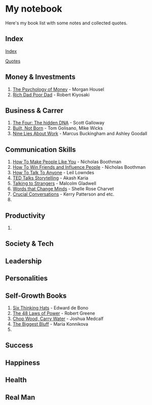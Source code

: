 # My notebook
Here's my book list with some notes and collected quotes.

## Index 
[Index](books/index.md)

[Quotes](quotes.md)

## Money & Investments
1. [The Psychology of Money](books/tpom.md) -  Morgan Housel
2. [Rich Dad Poor Dad](books/rdpd.md) -  Robert Kiyosaki

## Business & Carrer
1. [The Four: The hidden DNA](books/tfthdna.md) - Scott Galloway
2. [Built, Not Born](books/bnb.md) -  Tom Golisano, Mike Wicks
3. [Nine Lies About Work](books/nlaw.md) -  Marcus Buckingham and Ashley Goodall


## Communication Skills
1. [How To Make People Like You](books/htmplu.md) - Nicholas Boothman
2. [How To Win Friends and Influence People](books/htwfaip.md) - Nicholas Boothman
3. [How To Talk To Anyone](books/httta.md) - Leil Lowndes
4. [TED Talks Storytelling](books/tedts.md) - Akash Karia
5. [Talking to Strangers](books/tts.md) - Malcolm Gladwell
6. [Words that Change Minds](books/wtcm.md) - Shelle Rose Charvet
7. [Crucial Conversations](books/ccon.md) - Kerry Patterson and etc.
8. 

## Productivity
1. 

## Society & Tech

## Leadership

## Personalities

## Self-Growth Books
1. [Six Thinking Hats](books/sth.md) - Edward de Bono
2. [The 48 Laws of Power](books/t48lop.md) - Robert Greene
3. [Chop Wood, Carry Water](books/cwcw.md) - Joshua Medcalf
4. [The Biggest Bluff](books/tbbluff.md) - Maria Konnikova
5. 

## Success

## Happiness

## Health

## Real Man

